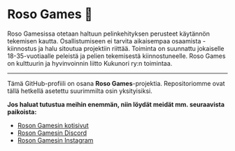 # Roso Games 👋

Roso Gamesissa otetaan haltuun pelinkehityksen perusteet käytännön tekemisen kautta. Osallistumiseen ei tarvita aikaisempaa osaamista - kiinnostus ja halu sitoutua projektiin riittää. Toiminta on suunnattu jokaiselle 18-35-vuotiaalle peleistä ja pelien tekemisestä kiinnostuneelle. Roso Games on kulttuurin ja hyvinvoinnin liitto Kukunori ry:n toimintaa. 

---

Tämä GitHub-profiili on osana **Roso Games**-projektia. Repositoriomme ovat tällä hetkellä asetettu suurimmilta osin yksityisiksi.


**Jos haluat tutustua meihin enemmän, niin löydät meidät mm. seuraavista paikoista:**
- [Roson Gamesin kotisivut](https://www.rosogames.fi/)
- [Roson Gamesin Discord](https://discord.gg/suWKjDvTXc)
- [Roson Gamesin Instagram](https://www.instagram.com/rosogamesfi/)
